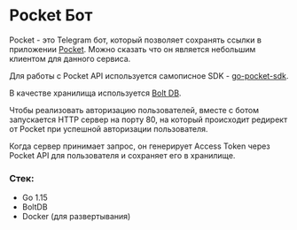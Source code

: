 # Pocket Бот

Pocket - это Telegram бот, который позволяет сохранять ссылки в приложении <a href="https://app.getpocket.com/">Pocket</a>. Можно сказать что он является небольшим клиентом для данного сервиса. 

Для работы с Pocket API используется самописное SDK - <a href="https://github.com/zhashkevych/go-pocket-sdk">go-pocket-sdk</a>.

В качестве хранилища используется <a href="">Bolt DB</a>.

Чтобы реализовать авторизацию пользователей, вместе с ботом запускается HTTP сервер на порту 80, на который происходит редирект от Pocket при успешной авторизации пользователя. 

Когда сервер принимает запрос, он генерирует Access Token через Pocket API для пользователя и сохраняет его в хранилище.

### Стек:
- Go 1.15
- BoltDB
- Docker (для развертывания)